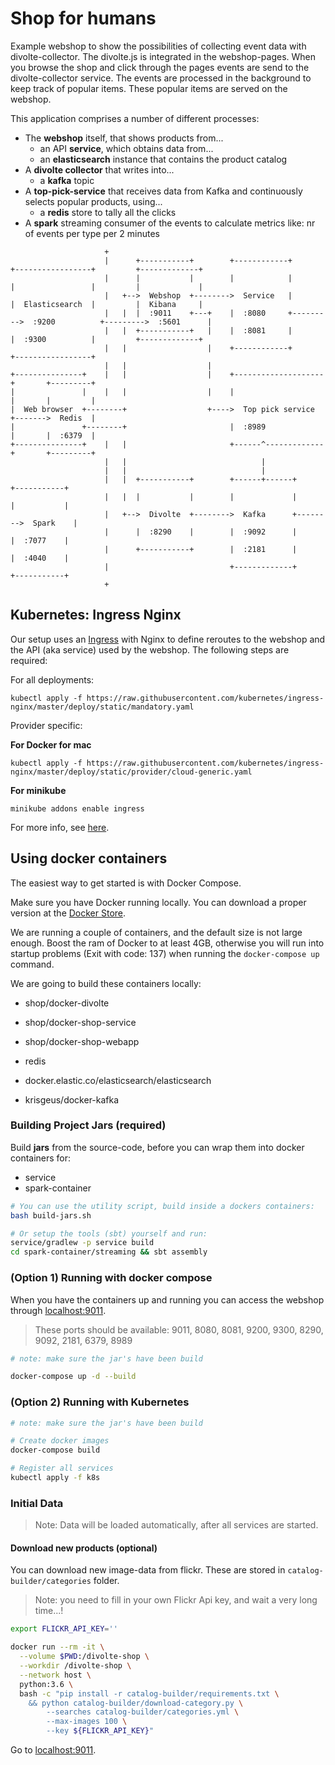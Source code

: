 # Shop for humans

Example webshop to show the possibilities of collecting event data with 
divolte-collector. The divolte.js is integrated in the webshop-pages. When you 
browse the shop and click through the pages events are send to the 
divolte-collector service. The events are processed in the background to keep 
track of popular items. These popular items are served on the webshop.

This application comprises a number of different processes:

- The **webshop** itself, that shows products from...
  - an API **service**, which obtains data from...
  - an **elasticsearch** instance that contains the product catalog
- A **divolte collector** that writes into...
  - a **kafka** topic
- A **top-pick-service** that receives data from Kafka and continuously selects popular products, using...
  - a **redis** store to tally all the clicks
- A **spark** streaming consumer of the events to calculate metrics like: nr of events per type per 2 minutes

```text
                     +
                     |      +-----------+        +------------+         +-----------------+         +-------------+
                     |      |           |        |            |         |                 |         |             |
                     |   +-->  Webshop  +-------->  Service   |         |  Elasticsearch  |         |  Kibana     |
                     |   |  |  :9011    +---+    |  :8080     +--------->  :9200          +--------->  :5601      |
                     |   |  +-----------+   |    |  :8081     |         |  :9300          |         +-------------+
                     |   |                  |    +------------+         +-----------------+
                     |   |                  |
+---------------+    |   |                  |    +--------------------+       +---------+
|               |    |   |                  |    |                    |       |         |
|  Web browser  +--------+                  +---->  Top pick service  +------->  Redis  |
|               +--------+                       |  :8989             |       |  :6379  |
+---------------+    |   |                       +------^-------------+       +---------+
                     |   |                              |
                     |   |                              |
                     |   |  +-----------+        +------+------+        +-----------+
                     |   |  |           |        |             |        |           |
                     |   +-->  Divolte  +-------->  Kafka      +-------->  Spark    |
                     |      |  :8290    |        |  :9092      |        |  :7077    |
                     |      +-----------+        |  :2181      |        |  :4040    |
                     |                           +-------------+        +-----------+
                     +
```

## Kubernetes: Ingress Nginx

Our setup uses an [Ingress](https://kubernetes.io/docs/concepts/services-networking/ingress/) with Nginx to define reroutes to the webshop and the
API (aka service) used by the webshop. The following steps 
are required:

For all deployments:

```
kubectl apply -f https://raw.githubusercontent.com/kubernetes/ingress-nginx/master/deploy/static/mandatory.yaml
```

Provider specific:

**For Docker for mac**
```
kubectl apply -f https://raw.githubusercontent.com/kubernetes/ingress-nginx/master/deploy/static/provider/cloud-generic.yaml
```

**For minikube**
```
minikube addons enable ingress
```

For more info, see [here](https://github.com/kubernetes/ingress-nginx/blob/master/docs/deploy/index.md#installation-guide).

## Using docker containers

The easiest way to get started is with Docker Compose.

Make sure you have Docker running locally. You can download a proper version at the [Docker Store][ds].

We are running a couple of containers, and the default size is not large enough. Boost the ram of Docker to at least 4GB,
otherwise you will run into startup problems (Exit with code: 137) when running the `docker-compose up` command.

We are going to build these containers locally:

- shop/docker-divolte
- shop/docker-shop-service
- shop/docker-shop-webapp


- redis
- docker.elastic.co/elasticsearch/elasticsearch
- krisgeus/docker-kafka 

[ds]:https://store.docker.com/

### Building Project Jars (required)

Build **jars** from the source-code, before you can wrap them into docker containers for:
- service
- spark-container

```bash
# You can use the utility script, build inside a dockers containers:
bash build-jars.sh

# Or setup the tools (sbt) yourself and run:
service/gradlew -p service build 
cd spark-container/streaming && sbt assembly
```

### (Option 1) Running with docker compose

When you have the containers up and running you can access the webshop 
through [localhost:9011](http://localhost:9011/). 

> These ports should be available: 9011, 8080, 8081, 9200, 9300, 8290, 9092, 2181, 6379, 8989

```bash
# note: make sure the jar's have been build

docker-compose up -d --build
```

### (Option 2) Running with Kubernetes 

```bash
# note: make sure the jar's have been build

# Create docker images
docker-compose build

# Register all services
kubectl apply -f k8s
```

### Initial Data

> Note: Data will be loaded automatically, after all services are started.

#### Download new products (optional)

You can download new image-data from flickr. These are stored in `catalog-builder/categories` folder.

> Note: you need to fill in your own Flickr Api key, and wait a very long time...!

```bash
export FLICKR_API_KEY=''

docker run --rm -it \
  --volume $PWD:/divolte-shop \
  --workdir /divolte-shop \
  --network host \
  python:3.6 \
  bash -c "pip install -r catalog-builder/requirements.txt \
    && python catalog-builder/download-category.py \
        --searches catalog-builder/categories.yml \
        --max-images 100 \
        --key ${FLICKR_API_KEY}"
```

Go to [localhost:9011](http://localhost:9011/).
